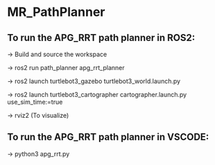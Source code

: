 # MR_PathPlanner

## To run the APG_RRT path planner in ROS2:
-> Build and source the workspace

-> ros2 run path_planner apg_rrt_planner

-> ros2 launch turtlebot3_gazebo turtlebot3_world.launch.py

-> ros2 launch turtlebot3_cartographer cartographer.launch.py use_sim_time:=true

-> rviz2 (To visualize)

## To run the APG_RRT path planner in VSCODE:
-> python3 apg_rrt.py


